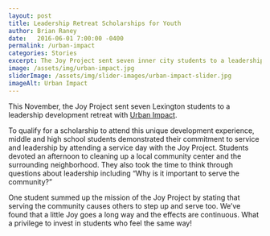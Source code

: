 ```yaml
---
layout: post
title: Leadership Retreat Scholarships for Youth
author: Brian Raney
date:   2016-06-01 7:00:00 -0400
permalink: /urban-impact
categories: Stories
excerpt: The Joy Project sent seven inner city students to a leadership development retreat with Urban Impact
image: /assets/img/urban-impact.jpg
sliderImage: /assets/img/slider-images/urban-impact-slider.jpg
imageAlt: Urban Impact
---
```


This November, the Joy Project sent seven Lexington students to a leadership development retreat with [Urban Impact](www.lexlf.org/urban-impact/).

To qualify for a scholarship to attend this unique development experience, middle and high school students demonstrated their commitment to service and leadership by attending a service day with the Joy Project. Students devoted an afternoon to cleaning up a local community center and the surrounding neighborhood. They also took the time to think through questions about leadership including “Why is it important to serve the community?”

One student summed up the mission of the Joy Project by stating that serving the community causes others to step up and serve too. We’ve found that a little Joy goes a long way and the effects are continuous. What a privilege to invest in students who feel the same way!